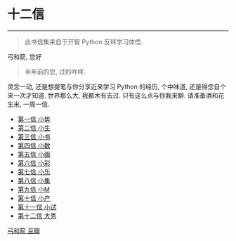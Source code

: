 
# 十二信

---
 
> 此书信集来自于开智 Python 反转学习体悟.

弓和箭, 您好   

> 半年前的您, 过的咋样.   

灵念一动, 还是想提笔与你分享近来学习 Python 的经历, 个中味道, 还是得您自个来一次才知道. 世界那么大, 我都木有去过. 只有这么点与你我来聊. 请准备酒和花生米, 一周一信.   

* [第一信 小势](/source/0.md)
* [第二信 小生](/source/1.md)
* [第三信 小书](/source/2.md)
* [第四信 小数](/source/3.md)
* [第五信 小画](/source/4.md)
* [第六信 小彩](/source/5.md)
* [第七信 小乐](/source/6.md)
* [第八信 小集](/source/7.md)
* [第九信 小M](/source/8.md)
* [第十信 小产](/source/9.md)
* [第十一信 小试](/source/10.md)
* [第十二信 大秀](/source/11.md)

[弓和箭 豆瓣](http://www.douban.com/people/atsf/)



